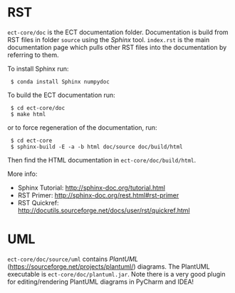 RST
===

``ect-core/doc`` is the ECT documentation folder. Documentation is build from RST files in folder ``source`` using the *Sphinx* tool.
``index.rst`` is the main documentation page which pulls other RST files into the documentation by referring to them.

To install Sphinx run:

     $ conda install Sphinx numpydoc

To build the ECT documentation run:

     $ cd ect-core/doc
     $ make html

or to force regeneration of the documentation, run:

     $ cd ect-core
     $ sphinx-build -E -a -b html doc/source doc/build/html

Then find the HTML documentation in ``ect-core/doc/build/html``.

More info:
* Sphinx Tutorial: http://sphinx-doc.org/tutorial.html
* RST Primer: http://sphinx-doc.org/rest.html#rst-primer
* RST Quickref: http://docutils.sourceforge.net/docs/user/rst/quickref.html

UML
===

``ect-core/doc/source/uml`` contains *PlantUML* (https://sourceforge.net/projects/plantuml/) diagrams.
The PlantUML executable is ``ect-core/doc/plantuml.jar``.
Note there is a very good plugin for editing/rendering PlantUML diagrams in PyCharm and IDEA!

